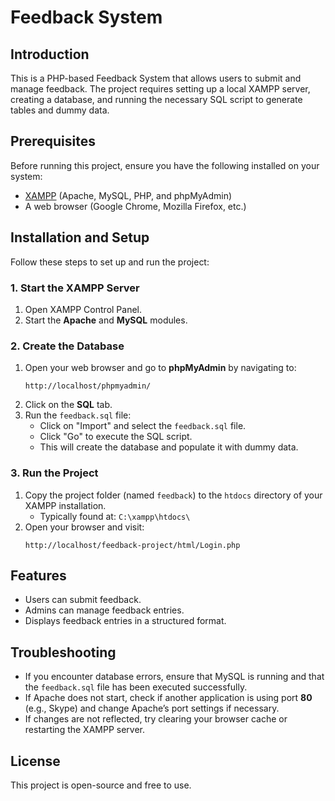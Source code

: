 # Feedback System

## Introduction

This is a PHP-based Feedback System that allows users to submit and manage feedback. The project requires setting up a local XAMPP server, creating a database, and running the necessary SQL script to generate tables and dummy data.

## Prerequisites

Before running this project, ensure you have the following installed on your system:

- [XAMPP](https://www.apachefriends.org/index.html) (Apache, MySQL, PHP, and phpMyAdmin)
- A web browser (Google Chrome, Mozilla Firefox, etc.)

## Installation and Setup

Follow these steps to set up and run the project:

### 1. Start the XAMPP Server

1. Open XAMPP Control Panel.
2. Start the **Apache** and **MySQL** modules.

### 2. Create the Database

1. Open your web browser and go to **phpMyAdmin** by navigating to:
   ```
   http://localhost/phpmyadmin/
   ```
2. Click on the **SQL** tab.
3. Run the `feedback.sql` file:
   - Click on "Import" and select the `feedback.sql` file.
   - Click "Go" to execute the SQL script.
   - This will create the database and populate it with dummy data.

### 3. Run the Project

1. Copy the project folder (named `feedback`) to the `htdocs` directory of your XAMPP installation.
   - Typically found at: `C:\xampp\htdocs\`
2. Open your browser and visit:
   ```
   http://localhost/feedback-project/html/Login.php
   ```

## Features

- Users can submit feedback.
- Admins can manage feedback entries.
- Displays feedback entries in a structured format.

## Troubleshooting

- If you encounter database errors, ensure that MySQL is running and that the `feedback.sql` file has been executed successfully.
- If Apache does not start, check if another application is using port **80** (e.g., Skype) and change Apache’s port settings if necessary.
- If changes are not reflected, try clearing your browser cache or restarting the XAMPP server.

## License

This project is open-source and free to use.

